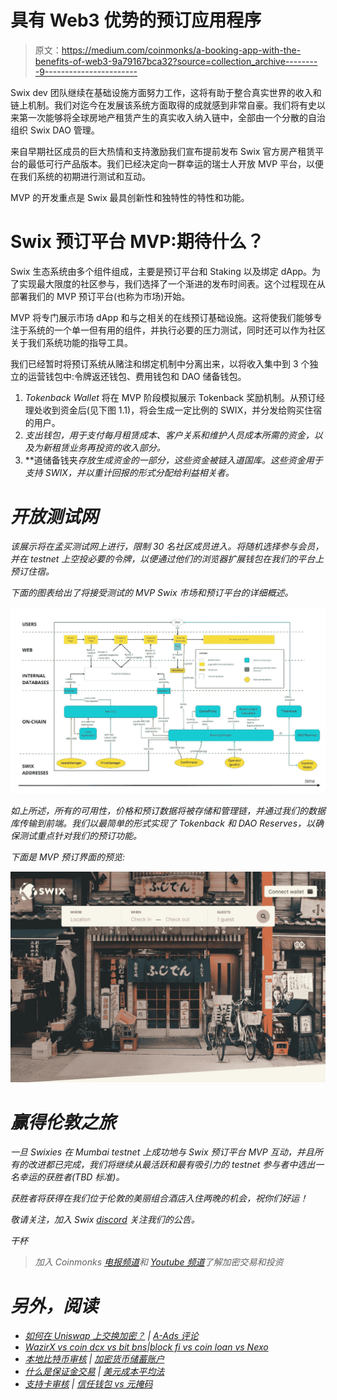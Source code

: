 # 具有 Web3 优势的预订应用程序

> 原文：<https://medium.com/coinmonks/a-booking-app-with-the-benefits-of-web3-9a79167bca32?source=collection_archive---------9----------------------->

Swix dev 团队继续在基础设施方面努力工作，这将有助于整合真实世界的收入和链上机制。我们对迄今在发展该系统方面取得的成就感到非常自豪。我们将有史以来第一次能够将全球房地产租赁产生的真实收入纳入链中，全部由一个分散的自治组织 Swix DAO 管理。

来自早期社区成员的巨大热情和支持激励我们宣布提前发布 Swix 官方房产租赁平台的最低可行产品版本。我们已经决定向一群幸运的瑞士人开放 MVP 平台，以便在我们系统的初期进行测试和互动。

MVP 的开发重点是 Swix 最具创新性和独特性的特性和功能。

# Swix 预订平台 MVP:期待什么？

Swix 生态系统由多个组件组成，主要是预订平台和 Staking 以及绑定 dApp。为了实现最大限度的社区参与，我们选择了一个渐进的发布时间表。这个过程现在从部署我们的 MVP 预订平台(也称为市场)开始。

MVP 将专门展示市场 dApp 和与之相关的在线预订基础设施。这将使我们能够专注于系统的一个单一但有用的组件，并执行必要的压力测试，同时还可以作为社区关于我们系统功能的指导工具。

我们已经暂时将预订系统从赌注和绑定机制中分离出来，以将收入集中到 3 个独立的运营钱包中:令牌返还钱包、费用钱包和 DAO 储备钱包。

1.  *Tokenback Wallet* 将在 MVP 阶段模拟展示 Tokenback 奖励机制。从预订经理处收到资金后(见下图 1.1)，将会生成一定比例的 SWIX，并分发给购买住宿的用户。
2.  *支出钱包，用于支付每月租赁成本、客户关系和维护人员成本所需的资金，以及为新租赁业务再投资的收入部分。*
3.  **道储备钱夹*存放生成资金的一部分，这些资金被链入道国库。这些资金用于支持 SWIX，并以重计回报的形式分配给利益相关者。*

# *开放测试网*

*该展示将在孟买测试网上进行，限制 30 名社区成员进入。将随机选择参与会员，并在 testnet 上空投必要的令牌，以便通过他们的浏览器扩展钱包在我们的平台上预订住宿。*

*下面的图表给出了将接受测试的 MVP Swix 市场和预订平台的详细概述。*

*![](img/5daeac23d5ac46b29524bb9f192aa4d4.png)*

*如上所述，所有的可用性，价格和预订数据将被存储和管理链，并通过我们的数据库传输到前端。我们以最简单的形式实现了 Tokenback 和 DAO Reserves，以确保测试重点针对我们的预订功能。*

*下面是 MVP 预订界面的预览:*

*![](img/fbf950bbc417e4801fb38c975f5dd8b2.png)*

# *赢得伦敦之旅*

*一旦 Swixies 在 Mumbai testnet 上成功地与 Swix 预订平台 MVP 互动，并且所有的改进都已完成，我们将继续从最活跃和最有吸引力的 testnet 参与者中选出一名幸运的获胜者(TBD 标准)。*

*获胜者将获得在我们位于伦敦的美丽组合酒店入住两晚的机会，祝你们好运！*

*敬请关注，加入 Swix [discord](https://discord.gg/gXZAbBZbB6) 关注我们的公告。*

*干杯*

> *加入 Coinmonks [电报频道](https://t.me/coincodecap)和 [Youtube 频道](https://www.youtube.com/c/coinmonks/videos)了解加密交易和投资*

# *另外，阅读*

*   *[如何在 Uniswap 上交换加密？](https://coincodecap.com/swap-crypto-on-uniswap) | [A-Ads 评论](https://coincodecap.com/a-ads-review)*
*   *[WazirX vs coin dcx vs bit bns](/coinmonks/wazirx-vs-coindcx-vs-bitbns-149f4f19a2f1)|[block fi vs coin loan vs Nexo](/coinmonks/blockfi-vs-coinloan-vs-nexo-cb624635230d)*
*   *[本地比特币审核](/coinmonks/localbitcoins-review-6cc001c6ed56) | [加密货币储蓄账户](https://coincodecap.com/cryptocurrency-savings-accounts)*
*   *[什么是保证金交易](https://coincodecap.com/margin-trading) | [美元成本平均法](https://coincodecap.com/dca)*
*   *[支持卡审核](https://coincodecap.com/uphold-card-review) | [信任钱包 vs 元掩码](https://coincodecap.com/trust-wallet-vs-metamask)*
